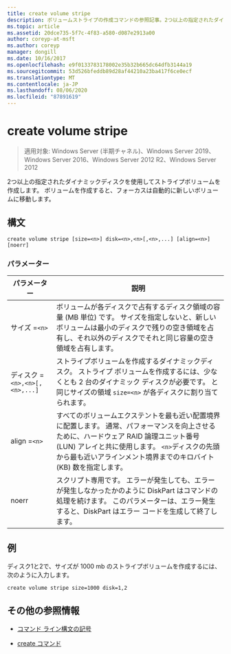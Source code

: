 ```yaml
---
title: create volume stripe
description: ボリュームストライプの作成コマンドの参照記事。2つ以上の指定されたダイナミックディスクを使用してストライプボリュームを作成します。
ms.topic: article
ms.assetid: 20dce735-5f7c-4f83-a580-d087e2913a00
author: coreyp-at-msft
ms.author: coreyp
manager: dongill
ms.date: 10/16/2017
ms.openlocfilehash: e9f0133783178002e35b32b665dc64dfb3144a19
ms.sourcegitcommit: 53d526bfeddb89d28af44210a23ba417f6ce0ecf
ms.translationtype: MT
ms.contentlocale: ja-JP
ms.lasthandoff: 08/06/2020
ms.locfileid: "87891619"
---
```

# <a name="create-volume-stripe"></a>create volume stripe

> 適用対象: Windows Server (半期チャネル)、Windows Server 2019、Windows Server 2016、Windows Server 2012 R2、Windows Server 2012

2つ以上の指定されたダイナミックディスクを使用してストライプボリュームを作成します。 ボリュームを作成すると、フォーカスは自動的に新しいボリュームに移動します。

## <a name="syntax"></a>構文

```
create volume stripe [size=<n>] disk=<n>,<n>[,<n>,...] [align=<n>] [noerr]
```

### <a name="parameters"></a>パラメーター

| パラメーター | 説明 |
| --------- |  -----------|
| サイズ =`<n>` | ボリュームが各ディスクで占有するディスク領域の容量 (MB 単位) です。 サイズを指定しないと、新しいボリュームは最小のディスクで残りの空き領域を占有し、それ以外のディスクでそれと同じ容量の空き領域を占有します。 |
| ディスク =`<n>,<n>[,<n>,...]` | ストライプボリュームを作成するダイナミックディスク。 ストライプ ボリュームを作成するには、少なくとも 2 台のダイナミック ディスクが必要です。 と同じサイズの領域 `size=<n>` が各ディスクに割り当てられます。 |
| align =`<n>` | すべてのボリュームエクステントを最も近い配置境界に配置します。 通常、パフォーマンスを向上させるために、ハードウェア RAID 論理ユニット番号 (LUN) アレイと共に使用します。 `<n>`ディスクの先頭から最も近いアラインメント境界までのキロバイト (KB) 数を指定します。 |
| noerr | スクリプト専用です。 エラーが発生しても、エラーが発生しなかったかのように DiskPart はコマンドの処理を続けます。 このパラメーターは、エラー発生すると、DiskPart はエラー コードを生成して終了します。 |

## <a name="examples"></a>例

ディスク1と2で、サイズが 1000 mb のストライプボリュームを作成するには、次のように入力します。

```
create volume stripe size=1000 disk=1,2
```

## <a name="additional-references"></a>その他の参照情報

- [コマンド ライン構文の記号](command-line-syntax-key.md)

- [create コマンド](create.md)
